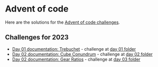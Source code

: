 # Advent of code

Here are the solutions for the [Advent of code challenges](https://adventofcode.com/).

## Challenges for 2023

- [Day 01 documentation: Trebuchet](docs/2023/day01.md) - challenge at [day 01 folder](src/main/java/advent/of/code/year_2023/day_01)
- [Day 02 documentation: Cube Conundrum](docs/2023/day02.md) - challenge at [day 02 folder](src/main/java/advent/of/code/year_2023/day_02)
- [Day 02 documentation: Gear Ratios](docs/2023/day03.md) - challenge at [day 03 folder](src/main/java/advent/of/code/year_2023/day_03)
